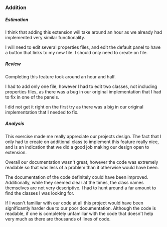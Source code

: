 ### Addition

##### Estimation

I think that adding this extension will take around an hour as we already had implemented very similar functionality. 

I will need to edit several properties files, and edit the default panel to have a button that links to my new file. I should only need to create on file.

##### Review

Completing this feature took around an hour and half.

I had to add only one file, however I had to edit two classes, not including properties files, as there was a bug in our original implementation that I had to fix in one of the panels.

I did not get it right on the first try as there was a big in our original implementation that I needed to fix.

##### Analysis
This exercise made me really appreciate our projects design. The fact that I only had to create on additional class to implement this feature really nice, and is an indication that we did a good job making our design open to extension. 

Overall our documentation wasn't great, however the code was extremely readable so that was less of a problem than it otherwise would have been.

The documentation of the code definitely could have been improved. Additionally, while they seemed clear at the times, the class names themselves are not very descriptive. I had to hunt around a far amount to find the classes I was looking for. 

If I wasn't familiar with our code at all this project would have been significantly harder due to our poor documentation. Although the code is readable, if one is completely unfamiliar with the code that doesn't help very much as there are thousands of lines of code. 